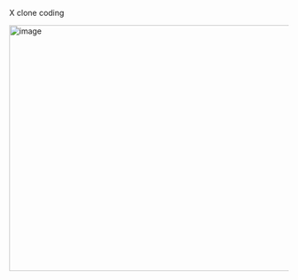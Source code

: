 X clone coding

<img width="564" height="444" alt="image" src="https://github.com/user-attachments/assets/d0f990c4-de63-4c56-ae74-938a586fa266" />
